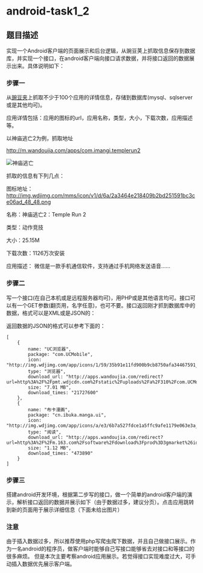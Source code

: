 android-task1_2
===============

## 题目描述

实现一个Android客户端的页面展示和后台逻辑，从豌豆荚上抓取信息保存到数据库，并实现一个接口，在android客户端向接口请求数据，并将接口返回的数据展示出来。具体说明如下：

### 步骤一

从[豌豆夹](http://m.wandoujia.com)上抓取不少于100个应用的详情信息，存储到数据库(mysql、sqlserver或是其他均可)。

应用详情包括：应用的图标的url，应用名称，类型，大小，下载次数，应用描述等。

以神庙逃亡2为例，抓取地址

http://m.wandoujia.com/apps/com.imangi.templerun2

![神庙逃亡](http://img.wdjimg.com/mms/screenshot/c/91/b591ffb0d34db8a5775a6e90a9c2091c_320_533.jpeg)

抓取的信息有下列几点：

图标地址：http://img.wdjimg.com/mms/icon/v1/d/6a/2a3464e218409b2bd251591bc3ce06ad_48_48.png

名称：神庙逃亡2：Temple Run 2

类型：动作竞技 

大小：25.15M

下载次数：1126万次安装

应用描述：
微信是一款手机通信软件，支持通过手机网络发送语音…...

### 步骤二

写一个接口(在自己本机或是远程服务器均可)，用PHP或是其他语言均可。接口可以有一个GET参数(翻页用，名字任意)，也可不要。接口返回刚才抓到数据库中的数据，格式可以是XML或是JSON的：

返回数据的JSON的格式可以参考下面的：

```
[
	{
		name: "UC浏览器",
		package: "com.UCMobile",
		icon: "http://img.wdjimg.com/app/icons/1/59/35b91e11fd900b9cb8750afa34467591_48x48nq2.png",
		type: "浏览器",
		download_url: "http://apps.wandoujia.com/redirect?url=http%3A%2F%2Fpmt.wdjcdn.com%2Fstatic%2Fuploads%2Fa%2F310%2Fcom.UCMobile.1345618782317.apk&pos=mobileweb/detail//noref",
		size: "7.01 MB",
		download_times: "21727600"
	},
	{
		name: "布卡漫画",
		package: "cn.ibuka.manga.ui",
		icon: "http://img.wdjimg.com/app/icons/a/e3/6b7a527fdce1a5ffc9afe1179e063e3a_48x48nq2.png",
		type: "阅读",
		download_url: "http://apps.wandoujia.com/redirect?url=http%3A%2F%2Fm.163.com%2Fsoftware%2Fdownload%3Fprod%3D3gmarket%26id%3D12383%26pf%3D2%26cg%3DCA8MTH2H9N5%26sign%3D849a8c4337e19a40a80da1a640d268b9%26url%3Dhttp%253A%252F%252Ffile.m.163.com%252Fapp%252Ffree%252F201208%252F08%252Fbuka_setup.apk&pos=mobileweb/detail//noref",
		size: "1.12 MB",
		download_times: "473890"
	}
]
```


### 步骤三

搭建android开发环境，根据第二步写的接口，做一个简单的android客户端的演示，解析接口返回的数据并展示如下（由于数据过多，建议分页）。点击应用跳转到新的页面用于展示详细信息（下面未给出图片）

### 注意

由于插入数据过多，所以推荐使用php写爬虫爬下数据，并且自己做接口展示。作为一名android的程序员，做客户端时能够自己写接口能够省去对接口和等接口的很多麻烦。
但是本次主要考察android应用展示。若觉得接口实现难度过大，可手动插入数据优先展示客户端。
